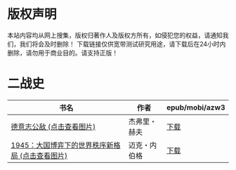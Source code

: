 # 版权声明

本站内容均从网上搜集，版权归著作人及版权方所有，如侵犯您的权益，请通知我们，我们将会及时删除！ 下载链接仅供宽带测试研究用途，请下载后在24小时内删除，请勿用于商业目的。请支持正版！

# 二战史

| 书名 | 作者 | epub/mobi/azw3 |
| --- | --- | --- |
| [德意志公敌 (点击查看图片)](https://www.dushupai.com/attachment/2024/06/08/51e2e8175cf8f2ae.jpg) | 杰弗里・赫夫 | [下载](https://url89.ctfile.com/f/31084289-1357050487-a3503a?p=8866) |
| [1945：大国博弈下的世界秩序新格局 (点击查看图片)](https://www.dushupai.com/attachment/2024/06/06/5a2e47689540ad6a.jpg) | 迈克・内伯格 | [下载](https://url89.ctfile.com/f/31084289-1357032346-8802e3?p=8866) |
